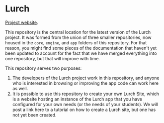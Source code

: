 
# Lurch

[Project website](http://lurchmath.github.io).

This repository is the central location for the latest version of the Lurch
project. It was formed from the union of three smaller repositories, now housed
in the `core`, `engine`, and `app` folders of this repository.  For that reason,
you might find some pieces of the documentation that haven't yet been updated
to account for the fact that we have merged everything into one repository, but
that will improve with time.

This repository serves two purposes:

 1. The developers of the Lurch project work in this repository, and anyone who
    is interested in browsing or improving the app code can work here as well.
 2. It is possible to use this repository to create your own Lurch Site, which
    is a website hosting an instance of the Lurch app that you have configured
    for your own needs (or the needs of your students).  We will post a link
    here to a tutorial on how to create a Lurch site, but one has not yet been
    created.
